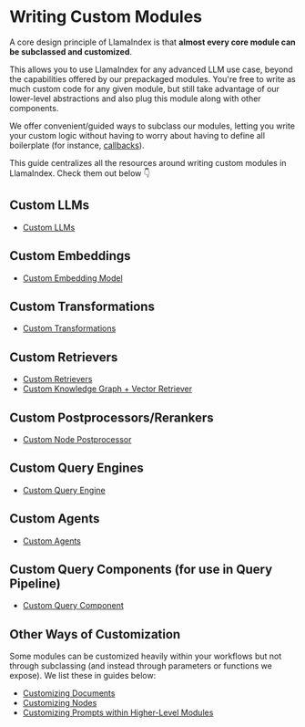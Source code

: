# Writing Custom Modules

A core design principle of LlamaIndex is that **almost every core module can be subclassed and customized**. 

This allows you to use LlamaIndex for any advanced LLM use case, beyond the capabilities offered by our prepackaged modules. You're free to write as much custom code for any given module, but still take advantage of our lower-level abstractions and also plug this module along with other components.

We offer convenient/guided ways to subclass our modules, letting you write your custom logic without having to worry about having to define all boilerplate (for instance, [callbacks](/module_guides/observability/callbacks/root.md)).

This guide centralizes all the resources around writing custom modules in LlamaIndex. Check them out below 👇

## Custom LLMs

- [Custom LLMs](using-custom-llm-advanced)

## Custom Embeddings

- [Custom Embedding Model](custom_embeddings)

## Custom Transformations

- [Custom Transformations](custom-transformations)

## Custom Retrievers

- [Custom Retrievers](/examples/query_engine/CustomRetrievers.ipynb)
- [Custom Knowledge Graph + Vector Retriever](/examples/index_structs/knowledge_graph/KnowledgeGraphIndex_vs_VectorStoreIndex_vs_CustomIndex_combined.ipynb)

## Custom Postprocessors/Rerankers

- [Custom Node Postprocessor](custom-node-postprocessor)


## Custom Query Engines

- [Custom Query Engine](/examples/query_engine/custom_query_engine.ipynb)

## Custom Agents

- [Custom Agents](/examples/agent/custom_agents.ipynb)

## Custom Query Components (for use in Query Pipeline)

- [Custom Query Component](query-pipeline-custom-component)


## Other Ways of Customization

Some modules can be customized heavily within your workflows but not through subclassing (and instead through parameters or functions we expose). We list these in guides below: 

- [Customizing Documents](/module_guides/loading/documents_and_nodes/usage_documents.ipynb)
- [Customizing Nodes](/module_guides/loading/documents_and_nodes/usage_nodes.ipynb)
- [Customizing Prompts within Higher-Level Modules](/examples/prompts/prompt_mixin.ipynb)
